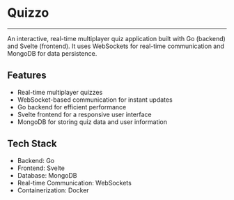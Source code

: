# Quizzo

***

An interactive, real-time multiplayer quiz application built with Go (backend) and Svelte (frontend). It uses WebSockets for real-time communication and MongoDB for data persistence.

## Features

- Real-time multiplayer quizzes
- WebSocket-based communication for instant updates
- Go backend for efficient performance
- Svelte frontend for a responsive user interface
- MongoDB for storing quiz data and user information

## Tech Stack

- Backend: Go
- Frontend: Svelte
- Database: MongoDB
- Real-time Communication: WebSockets
- Containerization: Docker
